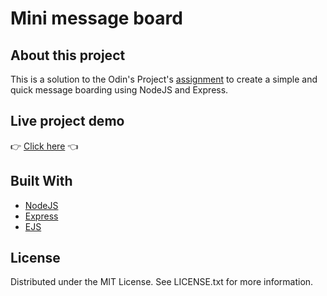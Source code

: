 # Mini message board

## About this project

This is a solution to the Odin's Project's [assignment](https://www.theodinproject.com/lessons/nodejs-mini-message-board) to create a simple and quick message boarding using NodeJS and Express.

## Live project demo
:point_right: [Click here](https://angry-hexagonal-cobweb.glitch.me/) :point_left:


## Built With

- [NodeJS](https://nodejs.org/en/)
- [Express](https://expressjs.com/)
- [EJS](https://ejs.co/)


## License

Distributed under the MIT License. See LICENSE.txt for more information.
